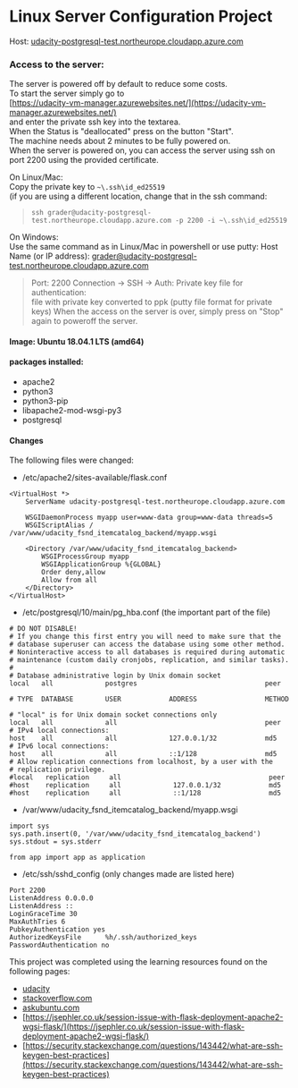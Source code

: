 
# Linux Server Configuration Project

Host: [udacity-postgresql-test.northeurope.cloudapp.azure.com](http://udacity-postgresql-test.northeurope.cloudapp.azure.com)
### Access to the server: ###
The server is powered off by default to reduce some costs.<br/>
To start the server simply go to<br/>
[https://udacity-vm-manager.azurewebsites.net/](https://udacity-vm-manager.azurewebsites.net/)<br/>
and enter the private ssh key into the textarea.<br/>
When the Status is "deallocated" press on the button "Start".<br/>
The machine needs about 2 minutes to be fully powered on.<br/>
When the server is powered on, you can access the server using ssh on port 2200 using the provided certificate.

On Linux/Mac:<br/>
Copy the private key to ```~\.ssh\id_ed25519``` </br> (if you are using a different location, change that in the ssh command:
> ```ssh grader@udacity-postgresql-test.northeurope.cloudapp.azure.com -p 2200 -i ~\.ssh\id_ed25519```

On Windows:<br/>
Use the same command as in Linux/Mac in powershell or use putty:
Host Name (or IP address): grader@udacity-postgresql-test.northeurope.cloudapp.azure.com
> Port: 2200
Connection -> SSH -> Auth:
Private key file for authentication: <br/>file with private key converted to ppk (putty file format for private keys)
When the access on the server is over, simply press on "Stop" again to poweroff the server.<br/>

#### Image: Ubuntu 18.04.1 LTS (amd64) ####
#### packages installed: ####
- apache2
- python3
- python3-pip
- libapache2-mod-wsgi-py3
- postgresql

#### Changes ####
The following files were changed:
- /etc/apache2/sites-available/flask.conf
```
<VirtualHost *>
    ServerName udacity-postgresql-test.northeurope.cloudapp.azure.com

    WSGIDaemonProcess myapp user=www-data group=www-data threads=5
    WSGIScriptAlias / /var/www/udacity_fsnd_itemcatalog_backend/myapp.wsgi

    <Directory /var/www/udacity_fsnd_itemcatalog_backend>
        WSGIProcessGroup myapp
        WSGIApplicationGroup %{GLOBAL}
        Order deny,allow
        Allow from all
    </Directory>
</VirtualHost>
```
- /etc/postgresql/10/main/pg_hba.conf (the important part of the file)
```
# DO NOT DISABLE!
# If you change this first entry you will need to make sure that the
# database superuser can access the database using some other method.
# Noninteractive access to all databases is required during automatic
# maintenance (custom daily cronjobs, replication, and similar tasks).
#
# Database administrative login by Unix domain socket
local   all             postgres                                peer

# TYPE  DATABASE        USER            ADDRESS                 METHOD

# "local" is for Unix domain socket connections only
local   all             all                                     peer
# IPv4 local connections:
host    all             all             127.0.0.1/32            md5
# IPv6 local connections:
host    all             all             ::1/128                 md5
# Allow replication connections from localhost, by a user with the
# replication privilege.
#local   replication     all                                     peer
#host    replication     all             127.0.0.1/32            md5
#host    replication     all             ::1/128                 md5
```
- /var/www/udacity_fsnd_itemcatalog_backend/myapp.wsgi
```
import sys
sys.path.insert(0, '/var/www/udacity_fsnd_itemcatalog_backend')
sys.stdout = sys.stderr

from app import app as application
```
- /etc/ssh/sshd_config (only changes made are listed here)
```
Port 2200
ListenAddress 0.0.0.0
ListenAddress ::
LoginGraceTime 30
MaxAuthTries 6
PubkeyAuthentication yes
AuthorizedKeysFile      %h/.ssh/authorized_keys
PasswordAuthentication no

```
This project was completed using the learning resources found on the following pages:
- [udacity](https://udacity.com)
- [stackoverflow.com](https://stackoverflow.com)
- [askubuntu.com](https://askubuntu.com)
- [https://jsephler.co.uk/session-issue-with-flask-deployment-apache2-wgsi-flask/](https://jsephler.co.uk/session-issue-with-flask-deployment-apache2-wgsi-flask/)
- [https://security.stackexchange.com/questions/143442/what-are-ssh-keygen-best-practices](https://security.stackexchange.com/questions/143442/what-are-ssh-keygen-best-practices)